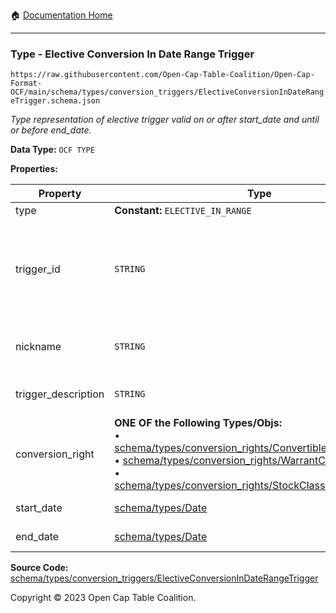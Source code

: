 :house: [Documentation Home](../../../../README.md)

---

### Type - Elective Conversion In Date Range Trigger

`https://raw.githubusercontent.com/Open-Cap-Table-Coalition/Open-Cap-Format-OCF/main/schema/types/conversion_triggers/ElectiveConversionInDateRangeTrigger.schema.json`

_Type representation of elective trigger valid on or after start_date and until or before end_date._

**Data Type:** `OCF TYPE`

**Properties:**

| Property            | Type                                                                                                                                                                                                                                                                                                                                                                                                        | Description                                                                                                                            | Required   |
| ------------------- | ----------------------------------------------------------------------------------------------------------------------------------------------------------------------------------------------------------------------------------------------------------------------------------------------------------------------------------------------------------------------------------------------------------- | -------------------------------------------------------------------------------------------------------------------------------------- | ---------- |
| type                | **Constant:** `ELECTIVE_IN_RANGE`                                                                                                                                                                                                                                                                                                                                                                           | Scalar Constant                                                                                                                        | `REQUIRED` |
| trigger_id          | `STRING`                                                                                                                                                                                                                                                                                                                                                                                                    | Id for this conversion trigger, unique within list of ConversionTriggers in parent convertible issuance's `conversion_triggers` field. | `REQUIRED` |
| nickname            | `STRING`                                                                                                                                                                                                                                                                                                                                                                                                    | Human-friendly nickname to describe the conversion right                                                                               | -          |
| trigger_description | `STRING`                                                                                                                                                                                                                                                                                                                                                                                                    | Long-form description of the trigger                                                                                                   | -          |
| conversion_right    | **ONE OF the Following Types/Objs:**</br>&bull; [schema/types/conversion_rights/ConvertibleConversionRight](../conversion_rights/ConvertibleConversionRight.md)</br>&bull; [schema/types/conversion_rights/WarrantConversionRight](../conversion_rights/WarrantConversionRight.md)</br>&bull; [schema/types/conversion_rights/StockClassConversionRight](../conversion_rights/StockClassConversionRight.md) | When the conditions of the trigger are met, how does the convertible convert?                                                          | `REQUIRED` |
| start_date          | [schema/types/Date](../Date.md)                                                                                                                                                                                                                                                                                                                                                                             | Start date of range (inclusive)                                                                                                        | `REQUIRED` |
| end_date            | [schema/types/Date](../Date.md)                                                                                                                                                                                                                                                                                                                                                                             | End date of range (inclusive)                                                                                                          | `REQUIRED` |

**Source Code:** [schema/types/conversion_triggers/ElectiveConversionInDateRangeTrigger](../../../../../schema/types/conversion_triggers/ElectiveConversionInDateRangeTrigger.schema.json)

Copyright © 2023 Open Cap Table Coalition.

